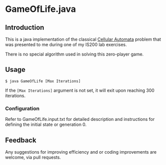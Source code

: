 # GameOfLife.java

## Introduction

This is a java implementation of the classical [Cellular Automata][ca] problem that was presented to me during one of my IS200 lab exercises.

There is no special algorithm used in solving this zero-player game.

## Usage

	$ java GameOfLife [Max Iterations]

If the `[Max Iterations]` argument is not set, it will exit upon reaching 300 iterations.

### Configuration

Refer to GameOfLife.input.txt for detailed description and instructions for defining the initial state or generation 0.

## Feedback

Any suggestions for improving efficiency and or coding improvements are welcome, via pull requests.


[ca]: http://en.wikipedia.org/wiki/Cellular_automaton